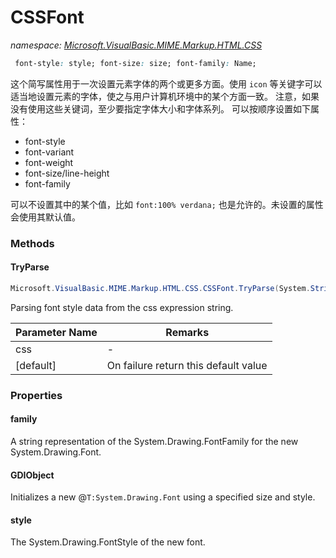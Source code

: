 ﻿# CSSFont
_namespace: <a href="#" onClick="load('/docs/Microsoft.VisualBasic.MIME.Markup.HTML.CSS/index.md')">Microsoft.VisualBasic.MIME.Markup.HTML.CSS</a>_

```CSS
 font-style: style; font-size: size; font-family: Name;
 ```
 
 这个简写属性用于一次设置元素字体的两个或更多方面。使用 ``icon`` 等关键字可以适当地设置元素的字体，使之与用户计算机环境中的某个方面一致。
 注意，如果没有使用这些关键词，至少要指定字体大小和字体系列。
 可以按顺序设置如下属性：

 + font-style
 + font-variant
 + font-weight
 + font-size/line-height
 + font-family

 可以不设置其中的某个值，比如 ``font:100% verdana;`` 也是允许的。未设置的属性会使用其默认值。



### Methods

#### TryParse
```csharp
Microsoft.VisualBasic.MIME.Markup.HTML.CSS.CSSFont.TryParse(System.String,Microsoft.VisualBasic.MIME.Markup.HTML.CSS.CSSFont)
```
Parsing font style data from the css expression string.

|Parameter Name|Remarks|
|--------------|-------|
|css|-|
|[default]|On failure return this default value|



### Properties

#### family
A string representation of the System.Drawing.FontFamily for the new System.Drawing.Font.
#### GDIObject
Initializes a new @``T:System.Drawing.Font`` using a specified size and style.
#### style
The System.Drawing.FontStyle of the new font.
